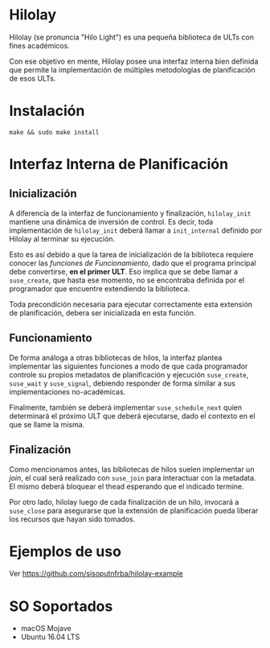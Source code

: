 # Hilolay

Hilolay (se pronuncia "Hilo Light") es una pequeña biblioteca de ULTs con fines académicos.

Con ese objetivo en mente, Hilolay posee una interfaz interna bien definida que permite la implementación de múltiples metodologías de planificación de esos ULTs.

# Instalación

`make && sudo make install` 

# Interfaz Interna de Planificación

## Inicialización
A diferencia de la interfaz de funcionamiento y finalización, `hilolay_init` mantiene una dinámica de inversión de control. Es decir, toda implementación de `hilolay_init` deberá llamar a `init_internal` definido por Hilolay al terminar su ejecución.

Esto es así debido a que la tarea de inicialización de la biblioteca requiere conocer las _funciones de Funcionamiento_, dado que el programa principal debe convertirse, **en el primer ULT**. Eso implica que se debe llamar a `suse_create`, que hasta ese momento, no se encontraba definida por el programador que encuentre extendiendo la biblioteca.

Toda precondición necesaria para ejecutar correctamente esta extensión de planificación, debera ser inicializada en esta función.

## Funcionamiento
De forma análoga a otras bibliotecas de hilos, la interfaz plantea implementar las siguientes funciones a modo de que cada programador controle su propios metadatos de planificación y ejecución `suse_create`, `suse_wait` y `suse_signal`, debiendo responder de forma similar a sus implementaciones no-académicas.

Finalmente, también se deberá implementar `suse_schedule_next` quien determinará el próximo ULT que deberá ejecutarse, dado el contexto en el que se llame la misma.

## Finalización
Como mencionamos antes, las bibliotecas de hilos suelen implementar un _join_, el cual será realizado con `suse_join` para interactuar con la metadata. El mismo deberá bloquear el thead esperando que el indicado termine.

Por otro lado, hilolay luego de cada finalización de un hilo, invocará a `suse_close` para asegurarse que la extensión de planificación pueda liberar los recursos que hayan sido tomados.

# Ejemplos de uso
Ver https://github.com/sisoputnfrba/hilolay-example

# SO Soportados
- macOS Mojave
- Ubuntu 16.04 LTS